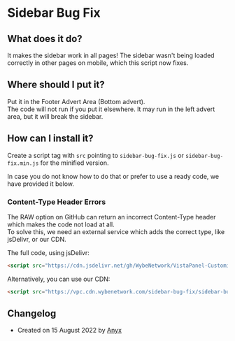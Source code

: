 # Sidebar Bug Fix  

## What does it do?  
It makes the sidebar work in all pages!
The sidebar wasn't being loaded correctly in other pages on mobile, which this script now fixes.

## Where should I put it?  
Put it in the Footer Advert Area (Bottom advert).  
The code will not run if you put it elsewhere. It may run in the left advert area, but it will break the sidebar.

## How can I install it?   
Create a script tag with `src` pointing to `sidebar-bug-fix.js` or `sidebar-bug-fix.min.js` for the minified version.  

In case you do not know how to do that or prefer to use a ready code, we have provided it below.

###  Content-Type Header Errors
The RAW option on GitHub can return an incorrect Content-Type header which makes the code not load at all.  
To solve this, we need an external service which adds the correct type, like jsDelivr, or our CDN.

The full code, using jsDelivr:
```html
<script src="https://cdn.jsdelivr.net/gh/WybeNetwork/VistaPanel-Customizations@2.0.3/sidebar-bug-fix/sidebar-bug-fix.js" type="text/javascript"></script>
```
Alternatively, you can use our CDN:
```html
<script src="https://vpc.cdn.wybenetwork.com/sidebar-bug-fix/sidebar-bug-fix.js" type="text/javascript"></script>
```
## Changelog
* Created on 15 August 2022 by [Anyx](https://github.com/4yx)